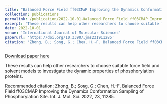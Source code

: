 ```yaml
---
title: "Balanced Force Field ff03CMAP Improving the Dynamics Conformation Sampling of Phosphorylation Site"
collection: publications
permalink: /publication/2022-10-01-Balanced Force Field ff03CMAP Improving the Dynamics Conformation Sampling of Phosphorylation Site
excerpt: 'These results can help other researchers to choose suitable force field and solvent models to investigate the dynamic properties of phosphorylation proteins.'
date: 2022-10-01
venue: 'International Journal of Molecular Sciences'
paperurl: 'https://doi.org/10.3390/ijms231911285'
citation: 'Zhong, B.; Song, G.; Chen, H.-F. Balanced Force Field ff03CMAP Improving the Dynamics Conformation Sampling of Phosphorylation Site. Int. J. Mol. Sci. 2022, 23, 11285.'
---
```


<a href='https://doi.org/10.3390/ijms231911285'>Download paper here</a>

These results can help other researchers to choose suitable force field and solvent models to investigate the dynamic properties of phosphorylation proteins.

Recommended citation: Zhong, B.; Song, G.; Chen, H.-F. Balanced Force Field ff03CMAP Improving the Dynamics Conformation Sampling of Phosphorylation Site. Int. J. Mol. Sci. 2022, 23, 11285.